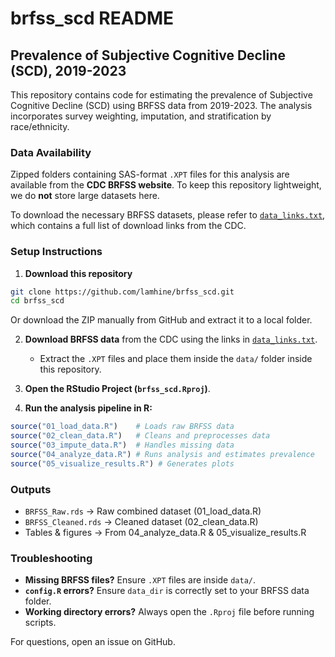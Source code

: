 # brfss_scd README

## Prevalence of Subjective Cognitive Decline (SCD), 2019-2023

This repository contains code for estimating the prevalence of Subjective Cognitive Decline (SCD) using BRFSS data from 2019-2023. The analysis incorporates survey weighting, imputation, and stratification by race/ethnicity.

### **Data Availability**

Zipped folders containing SAS-format `.XPT` files for this analysis are available from the **CDC BRFSS website**. To keep this repository lightweight, we do **not** store large datasets here.

To download the necessary BRFSS datasets, please refer to [`data_links.txt`](data_links.txt), which contains a full list of download links from the CDC.

### **Setup Instructions**

1. **Download this repository**
```sh
git clone https://github.com/lamhine/brfss_scd.git
cd brfss_scd
```
Or download the ZIP manually from GitHub and extract it to a local folder.

2. **Download BRFSS data** from the CDC using the links in [`data_links.txt`](data_links.txt).
   - Extract the `.XPT` files and place them inside the `data/` folder inside this repository.

3. **Open the RStudio Project (`brfss_scd.Rproj`)**.

4. **Run the analysis pipeline in R:**
```r
source("01_load_data.R")    # Loads raw BRFSS data
source("02_clean_data.R")   # Cleans and preprocesses data
source("03_impute_data.R")  # Handles missing data
source("04_analyze_data.R") # Runs analysis and estimates prevalence
source("05_visualize_results.R") # Generates plots
```

### **Outputs**
- `BRFSS_Raw.rds` → Raw combined dataset (01_load_data.R)
- `BRFSS_Cleaned.rds` → Cleaned dataset (02_clean_data.R)
- Tables & figures → From 04_analyze_data.R & 05_visualize_results.R

### **Troubleshooting**
- **Missing BRFSS files?** Ensure `.XPT` files are inside `data/`.
- **`config.R` errors?** Ensure `data_dir` is correctly set to your BRFSS data folder.
- **Working directory errors?** Always open the `.Rproj` file before running scripts.

For questions, open an issue on GitHub.
